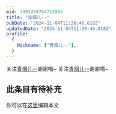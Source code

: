 ```yaml
---
mid: 3493284764715993
title: "青烟儿--"
pubDate: "2024-11-04T11:26:46.818Z"
updatedDate: "2024-11-04T11:26:46.818Z"
profile:
  {
    Nickname: ["青烟儿--"],
  }
---
```


关注[青烟儿--](https://space.bilibili.com/3493284764715993)谢谢喵~ 关注[青烟儿--](https://space.bilibili.com/3493284764715993)谢谢喵~

## 此条目有待补充
你可以在[这里](https://github.com/Yuhanawa/VTuber.ICU-Content/edit/master/v/青烟儿--/index.md)编辑本文
